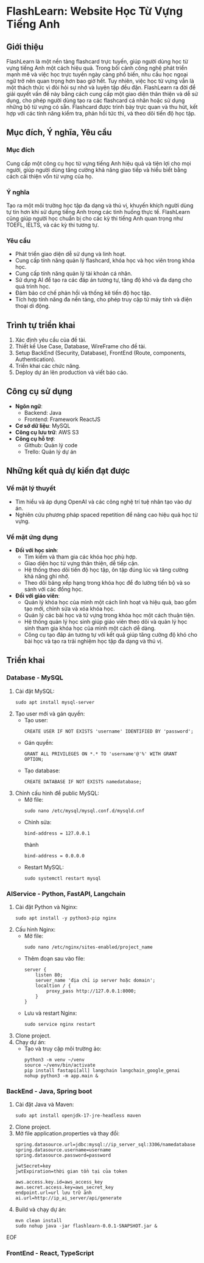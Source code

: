 # FlashLearn: Website Học Từ Vựng Tiếng Anh

## Giới thiệu

FlashLearn là một nền tảng flashcard trực tuyến, giúp người dùng học từ vựng tiếng Anh một cách hiệu quả. Trong bối cảnh công nghệ phát triển mạnh mẽ và việc học trực tuyến ngày càng phổ biến, nhu cầu học ngoại ngữ trở nên quan trọng hơn bao giờ hết. Tuy nhiên, việc học từ vựng vẫn là một thách thức vì đòi hỏi sự nhớ và luyện tập đều đặn. FlashLearn ra đời để giải quyết vấn đề này bằng cách cung cấp một giao diện thân thiện và dễ sử dụng, cho phép người dùng tạo ra các flashcard cá nhân hoặc sử dụng những bộ từ vựng có sẵn. Flashcard được trình bày trực quan và thu hút, kết hợp với các tính năng kiểm tra, phản hồi tức thì, và theo dõi tiến độ học tập.

## Mục đích, Ý nghĩa, Yêu cầu

### Mục đích
Cung cấp một công cụ học từ vựng tiếng Anh hiệu quả và tiện lợi cho mọi người, giúp người dùng tăng cường khả năng giao tiếp và hiểu biết bằng cách cải thiện vốn từ vựng của họ.

### Ý nghĩa
Tạo ra một môi trường học tập đa dạng và thú vị, khuyến khích người dùng tự tin hơn khi sử dụng tiếng Anh trong các tình huống thực tế. FlashLearn cũng giúp người học chuẩn bị cho các kỳ thi tiếng Anh quan trọng như TOEFL, IELTS, và các kỳ thi tương tự.

### Yêu cầu
- Phát triển giao diện dễ sử dụng và linh hoạt.
- Cung cấp tính năng quản lý flashcard, khóa học và học viên trong khóa học.
- Cung cấp tính năng quản lý tài khoản cá nhân.
- Sử dụng AI để tạo ra các đáp án tương tự, tăng độ khó và đa dạng cho quá trình học.
- Đảm bảo cơ chế phản hồi và thống kê tiến độ học tập.
- Tích hợp tính năng đa nền tảng, cho phép truy cập từ máy tính và điện thoại di động.

## Trình tự triển khai

1. Xác định yêu cầu của đề tài.
2. Thiết kế Use Case, Database, WireFrame cho đề tài.
3. Setup BackEnd (Security, Database), FrontEnd (Route, components, Authentication).
4. Triển khai các chức năng.
5. Deploy dự án lên production và viết báo cáo.

## Công cụ sử dụng

- **Ngôn ngữ**:
  - Backend: Java
  - Frontend: Framework ReactJS
- **Cơ sở dữ liệu**: MySQL
- **Công cụ lưu trữ**: AWS S3
- **Công cụ hỗ trợ**:
  - Github: Quản lý code
  - Trello: Quản lý dự án

## Những kết quả dự kiến đạt được

### Về mặt lý thuyết
- Tìm hiểu và áp dụng OpenAI và các công nghệ trí tuệ nhân tạo vào dự án.
- Nghiên cứu phương pháp spaced repetition để nâng cao hiệu quả học từ vựng.

### Về mặt ứng dụng
- **Đối với học sinh**:
  - Tìm kiếm và tham gia các khóa học phù hợp.
  - Giao diện học từ vựng thân thiện, dễ tiếp cận.
  - Hệ thống theo dõi tiến độ học tập, ôn tập đúng lúc và tăng cường khả năng ghi nhớ.
  - Theo dõi bảng xếp hạng trong khóa học để đo lường tiến bộ và so sánh với các đồng học.
- **Đối với giáo viên**:
  - Quản lý khóa học của mình một cách linh hoạt và hiệu quả, bao gồm tạo mới, chỉnh sửa và xóa khóa học.
  - Quản lý các bài học và từ vựng trong khóa học một cách thuận tiện.
  - Hệ thống quản lý học sinh giúp giáo viên theo dõi và quản lý học sinh tham gia khóa học của mình một cách dễ dàng.
  - Công cụ tạo đáp án tương tự với kết quả giúp tăng cường độ khó cho bài học và tạo ra trải nghiệm học tập đa dạng và thú vị.

## Triển khai

### Database - MySQL

1. Cài đặt MySQL:
   ```
   sudo apt install mysql-server
   ```
2. Tạo user mới và gán quyền:
   - Tạo user:
     ```
     CREATE USER IF NOT EXISTS 'username' IDENTIFIED BY 'password';
     ```
   - Gán quyền:
     ```
     GRANT ALL PRIVILEGES ON *.* TO 'username'@'%' WITH GRANT OPTION;
     ```
   - Tạo database:
     ```
     CREATE DATABASE IF NOT EXISTS namedatabase;
     ```
3. Chỉnh cấu hình để public MySQL:
   - Mở file:
     ```
     sudo nano /etc/mysql/mysql.conf.d/mysqld.cnf
     ```
   - Chỉnh sửa:
     ```
     bind-address = 127.0.0.1
     ```
     thành
     ```
     bind-address = 0.0.0.0
     ```
   - Restart MySQL:
     ```
     sudo systemctl restart mysql
     ```

### AIService - Python, FastAPI, Langchain

1. Cài đặt Python và Nginx:
    ```
   sudo apt install -y python3-pip nginx
   ```
2. Cấu hình Nginx:
   - Mở file:
     ```
     sudo nano /etc/nginx/sites-enabled/project_name
     ```
   - Thêm đoạn sau vào file:
     ```
     server {
         listen 80;
         server_name 'địa chỉ ip server hoặc domain';
         localtion / {
             proxy_pass http://127.0.0.1:8000;
         }
     }
     ```
   - Lưu và restart Nginx:
     ```
     sudo service nginx restart
     ```
3. Clone project.
4. Chạy dự án:
   - Tạo và truy cập môi trường ảo:
     ```
     python3 -m venv ~/venv
     source ~/venv/bin/activate
     pip install fastapi[all] langchain langchain_google_genai
     nohup python3 -m app.main &
     ```

### BackEnd - Java, Spring boot

1. Cài đặt Java và Maven:
   ```
   sudo apt install openjdk-17-jre-headless maven
   ```
2. Clone project.
3. Mở file application.properties và thay đổi:
   ```
   spring.datasource.url=jdbc:mysql://ip_server_sql:3306/namedatabase
   spring.datasource.username=username
   spring.datasource.password=password

   jwtSecret=key
   jwtExpiration=thời gian tồn tại của token

   aws.access.key.id=aws_access_key
   aws.secret.access.key=aws_secret_key
   endpoint.url=url lưu trữ ảnh
   ai.url=http://ip_ai_server/api/generate
   ```
4. Build và chạy dự án:
   ```
   mvn clean install
   sudo nohup java -jar flashlearn-0.0.1-SNAPSHOT.jar &
   ```

EOF

### FrontEnd - React, TypeScript

